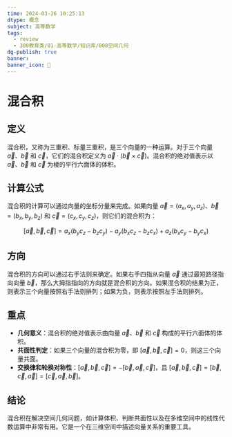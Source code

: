 ```yaml
---
time: 2024-03-26 10:25:13
dtype: 概念
subject: 高等数学
tags:
  - review
  - 300教育类/01-高等数学/知识库/008空间几何
dg-publish: true
banner: 
banner_icon: 🧠
---
```

# 混合积

## 定义
混合积，又称为三重积、标量三重积，是三个向量的一种运算。对于三个向量 $\vec{a}$、$\vec{b}$ 和 $\vec{c}$，它们的混合积定义为 $\vec{a} \cdot (\vec{b} \times \vec{c})$。混合积的绝对值表示以 $\vec{a}$、$\vec{b}$ 和 $\vec{c}$ 为棱的平行六面体的体积。

## 计算公式
混合积的计算可以通过向量的坐标分量来完成。如果向量 $\vec{a} = (a_x, a_y, a_z)$、$\vec{b} = (b_x, b_y, b_z)$ 和 $\vec{c} = (c_x, c_y, c_z)$，则它们的混合积为：

$$[\vec{a}, \vec{b}, \vec{c}] = a_x (b_y c_z - b_z c_y) - a_y (b_x c_z - b_z c_x) + a_z (b_x c_y - b_y c_x)$$

## 方向
混合积的方向可以通过右手法则来确定。如果右手四指从向量 $\vec{a}$ 通过最短路径指向向量 $\vec{b}$，那么大拇指指向的方向就是混合积的方向。如果混合积的结果为正，则表示三个向量按照右手法则排列；如果为负，则表示按照左手法则排列。

## 重点
- **几何意义**：混合积的绝对值表示由向量 $\vec{a}$、$\vec{b}$ 和 $\vec{c}$ 构成的平行六面体的体积。
- **共面性判定**：如果三个向量的混合积为零，即 $[\vec{a}, \vec{b}, \vec{c}] = 0$，则这三个向量共面。
- **交换律和轮换对称性**：$[\vec{a}, \vec{b}, \vec{c}] = -[\vec{b}, \vec{a}, \vec{c}]$，且 $[\vec{a}, \vec{b}, \vec{c}] = [\vec{b}, \vec{c}, \vec{a}] = [\vec{c}, \vec{a}, \vec{b}]$。

## 结论
混合积在解决空间几何问题，如计算体积、判断共面性以及在多维空间中的线性代数运算中非常有用。它是一个在三维空间中描述向量关系的重要工具。



